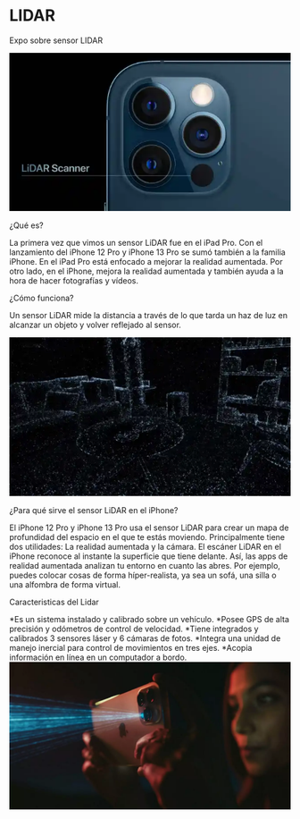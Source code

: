 # LIDAR
Expo sobre sensor LIDAR

![](https://github.com/mrJCOM123/LIDAR/blob/main/lidar1.jpg)
  
  ¿Qué es?
  
  La primera vez que vimos un sensor LiDAR fue en el iPad Pro. Con el lanzamiento del iPhone 12 Pro y iPhone 13 Pro se sumó también a la familia iPhone. En el iPad Pro está enfocado a mejorar la realidad aumentada. Por otro lado, en el iPhone, mejora la realidad aumentada y también ayuda a la hora de hacer fotografías y vídeos.

¿Cómo funciona?
  
  Un sensor LiDAR mide la distancia a través de lo que tarda un haz de luz en alcanzar un objeto y volver reflejado al sensor.

![](https://github.com/mrJCOM123/LIDAR/blob/main/lidar2.jpg)

¿Para qué sirve el sensor LiDAR en el iPhone?
  
  El iPhone 12 Pro y iPhone 13 Pro usa el sensor LiDAR para crear un mapa de profundidad del espacio en el que te estás moviendo. Principalmente tiene dos utilidades: La realidad aumentada y la cámara. 
El escáner LiDAR en el iPhone reconoce al instante la superficie que tiene delante. Así, las apps de realidad aumentada analizan tu entorno en cuanto las abres. Por ejemplo, puedes colocar cosas de forma híper-realista, ya sea un sofá, una silla o una alfombra de forma virtual.

Caracteristicas del Lidar

*Es un sistema instalado y calibrado sobre un vehículo.
  *Posee GPS de alta precisión y odómetros de control de velocidad.
  *Tiene integrados y calibrados 3 sensores láser y 6 cámaras de fotos.
  *Integra una unidad de manejo inercial para control de movimientos en tres ejes.
  *Acopia información en línea en un computador a bordo.
![](https://github.com/mrJCOM123/LIDAR/blob/main/lidar3.jpg)

